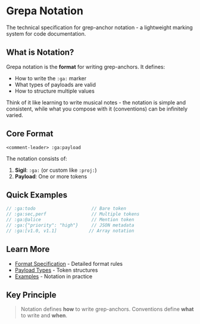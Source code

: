 # Grepa Notation
<!-- :ga:tldr Technical specification for grep-anchor notation format -->
<!-- :ga:notation Core notation documentation and format rules -->

The technical specification for grep-anchor notation - a lightweight marking system for code documentation.

## What is Notation?

Grepa notation is the **format** for writing grep-anchors. It defines:
- How to write the `:ga:` marker
- What types of payloads are valid
- How to structure multiple values

Think of it like learning to write musical notes - the notation is simple and consistent, while what you compose with it (conventions) can be infinitely varied.

## Core Format

```
<comment-leader> :ga:payload
```

The notation consists of:
1. **Sigil**: `:ga:` (or custom like `:proj:`)
2. **Payload**: One or more tokens

## Quick Examples

```javascript
// :ga:todo                     // Bare token
// :ga:sec,perf                 // Multiple tokens
// :ga:@alice                   // Mention token
// :ga:{"priority": "high"}     // JSON metadata
// :ga:[v1.0, v1.1]            // Array notation
```

## Learn More

- [Format Specification](./format.md) - Detailed format rules
- [Payload Types](./payloads.md) - Token structures
- [Examples](./examples.md) - Notation in practice

## Key Principle

> Notation defines **how** to write grep-anchors.
> Conventions define **what** to write and **when**.